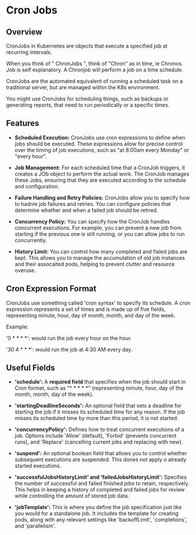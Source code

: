 # Cron Jobs

## Overview

CronJobs in Kubernetes are objects that execute a specified job at recurring intervals. 

When you think of " ChronJobs ", think of "Chron" as in time, ie Chronos. Job is self explanatory. A Chronjob will perform a job on a time schedule.

CronJobs are the automated equivalent of running a scheduled task on a traditional server, but are managed within the K8s environment.

You might use CronJobs for scheduling things, such as backups or generating reports, that need to run periodically or a specific times.

## Features

- __Scheduled Execution:__ CronJobs use cron expressions to define when jobs should be executed. These expressions allow for precise control over the timing of job executions, such as "at 8:00am every Monday" or "every hour".

- __Job Management:__ For each scheduled time that a CronJob triggers, it creates a JOb object to perform the actual work. The CronJob manages these Jobs, ensuring that they are executed according to the schedule and configuration.

- __Failure Handling and Retry Policies:__ CronJobs allow you to specify how to hadnle job failures and retries. You can configure policies that determine whether and when a failed job should be retried.

- __Concurrency Policy:__ You can specify how the CronJob handles concurrent executions. For example, you can prevent a new job from starting if the previous one is still running, or you can allow jobs to run concurrently.

- __History Limit:__ You can control how many completed and fialed jobs are kept. This allows you to manage the accumulation of old job instances and their assocaited pods, helping to prevent clutter and resource overuse.

## Cron Expression Format

CronJobs use something called 'cron syntax' to specify its schedule. A cron expression represents a set of times and is made up of five fields, representing minute, hour, day of month, month, and day of the week.

Example:

'0 * * * *': would run the job every hour on the hour.

'30 4 * * *': would run the job at 4:30 AM every day.

## Useful Fields

- __'schedule':__ A __required field__ that specifies when the job should start in Cron format, such as "* * * * *" (representing minute, hour, day of the month, month, day of the week).

- __'startingDeadlineSeconds':__ An optional field that sets a deadline for starting the job if it misses its scheduled time for any reason. If the job misses its scheduled time by more than this period, it is not started.

- __'concurrencyPolicy':__ Defines how to treat concurrent executions of a job. Options include 'Allow' (default), 'Forbid' (prevents concurrent runs), and 'Replace' (cancelling current jobs and replacing with new).

- __'suspend':__ An optional boolean field that allows you to control whether subsequent executions are suspended. This dones not apply o already started executions.

- __'successfulJobsHistoryLimit' and 'failedJobsHistoryLimit':__ Specifies the number of successful and failed finished jobs to retain, respectively. This helps in keeping a history of completed and failed jobs for review while controlling the amount of stored job data.

- __'jobTemplate':__ This is where you define the job specification just like you would for a standalone job. It includes the template for creating pods, along with any relevant settings like 'backoffLimit', 'completions', and 'parallelism'.